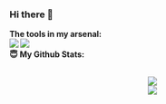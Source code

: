 ### Hi there 👋

<!--
**TheFlash2k/theflash2k** is a ✨ _special_ ✨ repository because its `README.md` (this file) appears on your GitHub profile.

Here are some ideas to get you started:

- 🔭 I’m currently working on ...
- 🌱 I’m currently learning ...
- 👯 I’m looking to collaborate on ...
- 🤔 I’m looking for help with ...
- 💬 Ask me about ...
- 📫 How to reach me: ...
- 😄 Pronouns: ...
- ⚡ Fun fact: ...
-->

<summary><b>The tools in my arsenal: </summary>
<img src="https://img.shields.io/badge/-Visual%20Studio%20Code-23A9F2?style=flat-square&logo=Visual%20Studio%20Code&logoColor=white"/>
<img src="https://img.shields.io/badge/-Github-181717?style=flat-square&logo=GitHub&logoColor=white"/>

<!--
<summary><b>Socials</summary>
[![Linkedin Badge](https://img.shields.io/badge/-alitaqiwajid-blue?style=flat-square&logo=Linkedin&logoColor=white&link=https://www.linkedin.com/in/alitaqiwajid/)](https://www.linkedin.com/in/alitaqiwajid/)
[![Instagram Badge](https://img.shields.io/badge/-alitaqiwajid-purple?style=flat-square&logo=instagram&logoColor=white&link=https://instagram.com/alitaqiwajid/)](https://instagram.com/alitaqiwajid)
[![Youtube Badge](https://img.shields.io/badge/-Ali%20Taqi-darkred?style=flat-square&logo=youtube&logoColor=white&link=https://www.youtube.com/c/alitaqi)](https://www.youtube.com/c/alitaqi)
[![Gmail Badge](https://img.shields.io/badge/-kanna6501@gmail.com-c14438?style=flat-square&logo=Gmail&logoColor=white&link=mailto:kanna6501@gmail.com)](mailto:kanna6501@gmail.com)
-->
<summary> 😇 <b>My Github Stats</b>: </summary>
<br>
<p align = "center">
  <img src = "https://github-readme-stats.vercel.app/api?username=theflash2k&show_icons=true&theme=tokyonight&line_height=27">
  <br>
  <img src = "https://github-readme-stats.vercel.app/api/top-langs/?username=theflash2k&hide=css,java,html&theme=tokyonight">
</p>
